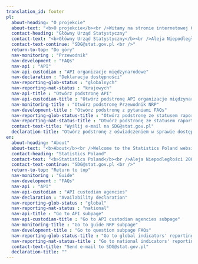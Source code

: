 ```yaml
---
translation_id: footer
pl:
  about-heading: "O projekcie"
  about-text: "<b>O projekcie</b><br />Witamy na stronie internetowej GUS poświęconej Agendzie 2030 i Celom Zrównoważonego Rozwoju"
  contact-heading: "Główny Urząd Statystyczny"
  contact-text: "<b>Główny Urząd Statystyczny</b><br />Aleja Niepodległości 208<br />00-925 Warszawa<br />"
  contact-text-continue: "SDG@stat.gov.pl <br />"
  return-to-top: "Do góry"
  nav-monitoring : "Przewodnik"
  nav-development : "FAQs"
  nav-api : "API"
  nav-api-custodian : "API organizacje międzynarodowe"
  nav-declaration : "Deklaracja dostępności"
  nav-reporting-glob-status : "globalnych"
  nav-reporting-nat-status : "krajowych"
  nav-api-title : "Otwórz podstronę API"
  nav-api-custodian-title : "Otwórz podstronę API organizacje międzynarodowe"
  nav-monitoring-title : "Otwórz podstronę Przewodnik NRP"
  nav-development-title : "Otwórz podstronę z pytaniami FAQs"
  nav-reporting-glob-status-title : "Otwórz podstronę ze statusem raportowania wskaźników globalnych"
  nav-reporting-nat-status-title : "Otwórz podstronę ze statusem raportowania wskaźników krajowych"
  contact-text-title: "Wyślij e-mail na SDG@stat.gov.pl"
  declaration-title: "Otwórz podstronę z oświadczeniem w sprawie dostępności"
en:
  about-heading: "About"
  about-text: "<b>About</b><br />Welcome to the Statistics Poland website dedicated to the 2030 Agenda and Sustainable Development Goals"
  contact-heading: "Statistics Poland"
  contact-text: "<b>Statistics Poland</b><br />Aleja Niepodległości 208<br />00-925 Warszawa<br />"
  contact-text-continue: "SDG@stat.gov.pl <br />"
  return-to-top: "Return to top"
  nav-monitoring : "Guide"
  nav-development : "FAQs"
  nav-api : "API"
  nav-api-custodian : "API custodian agencies"
  nav-declaration : "Availability declaration"
  nav-reporting-glob-status : "global"
  nav-reporting-nat-status : "national"
  nav-api-title : "Go to API subpage"
  nav-api-custodian-title : "Go to API custodian agencies subpage"
  nav-monitoring-title : "Go to guide NRP subpage"
  nav-development-title : "Go to question subpage FAQs"
  nav-reporting-glob-status-title : "Go to global indicators' reporting status subpage"
  nav-reporting-nat-status-title : "Go to national indicators' reporting status subpage"
  contact-text-title: "Send e-mail to SDG@stat.gov.pl"
  declaration-title: ""
---
```

